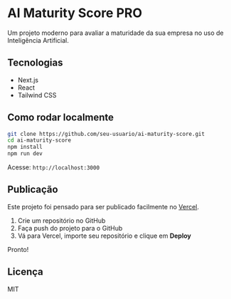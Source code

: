 
# AI Maturity Score PRO

Um projeto moderno para avaliar a maturidade da sua empresa no uso de Inteligência Artificial.

## Tecnologias

- Next.js
- React
- Tailwind CSS

## Como rodar localmente

```bash
git clone https://github.com/seu-usuario/ai-maturity-score.git
cd ai-maturity-score
npm install
npm run dev
```

Acesse: `http://localhost:3000`

## Publicação

Este projeto foi pensado para ser publicado facilmente no [Vercel](https://vercel.com).

1. Crie um repositório no GitHub
2. Faça push do projeto para o GitHub
3. Vá para Vercel, importe seu repositório e clique em **Deploy**

Pronto!

## Licença

MIT
